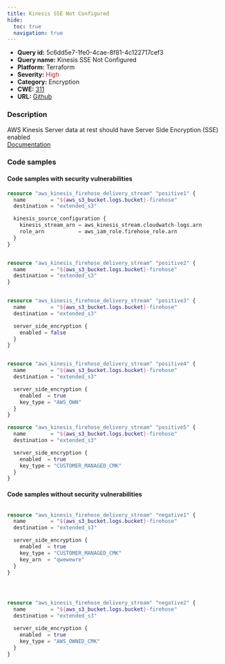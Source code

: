 ```yaml
---
title: Kinesis SSE Not Configured
hide:
  toc: true
  navigation: true
---
```


<style>
  .highlight .hll {
    background-color: #ff171742;
  }
  .md-content {
    max-width: 1100px;
    margin: 0 auto;
  }
</style>

-   **Query id:** 5c6dd5e7-1fe0-4cae-8f81-4c122717cef3
-   **Query name:** Kinesis SSE Not Configured
-   **Platform:** Terraform
-   **Severity:** <span style="color:#bb2124">High</span>
-   **Category:** Encryption
-   **CWE:** <a href="https://cwe.mitre.org/data/definitions/311.html" onclick="newWindowOpenerSafe(event, 'https://cwe.mitre.org/data/definitions/311.html')">311</a>
-   **URL:** [Github](https://github.com/Checkmarx/kics/tree/master/assets/queries/terraform/aws/kinesis_sse_not_configured)

### Description
AWS Kinesis Server data at rest should have Server Side Encryption (SSE) enabled<br>
[Documentation](https://registry.terraform.io/providers/hashicorp/aws/latest/docs/resources/kinesis_firehose_delivery_stream#server_side_encryption)

### Code samples
#### Code samples with security vulnerabilities
```tf title="Positive test num. 1 - tf file" hl_lines="34 12 42 23"
resource "aws_kinesis_firehose_delivery_stream" "positive1" {
  name        = "${aws_s3_bucket.logs.bucket}-firehose"
  destination = "extended_s3"

  kinesis_source_configuration {
    kinesis_stream_arn = aws_kinesis_stream.cloudwatch-logs.arn
    role_arn           = aws_iam_role.firehose_role.arn
  }
}


resource "aws_kinesis_firehose_delivery_stream" "positive2" {
  name        = "${aws_s3_bucket.logs.bucket}-firehose"
  destination = "extended_s3"
}


resource "aws_kinesis_firehose_delivery_stream" "positive3" {
  name        = "${aws_s3_bucket.logs.bucket}-firehose"
  destination = "extended_s3"

  server_side_encryption {
    enabled = false
  }
}


resource "aws_kinesis_firehose_delivery_stream" "positive4" {
  name        = "${aws_s3_bucket.logs.bucket}-firehose"
  destination = "extended_s3"

  server_side_encryption {
    enabled  = true
    key_type = "AWS_OWN"
  }
}

resource "aws_kinesis_firehose_delivery_stream" "positive5" {
  name        = "${aws_s3_bucket.logs.bucket}-firehose"
  destination = "extended_s3"

  server_side_encryption {
    enabled  = true
    key_type = "CUSTOMER_MANAGED_CMK"
  }
}

```


#### Code samples without security vulnerabilities
```tf title="Negative test num. 1 - tf file"

resource "aws_kinesis_firehose_delivery_stream" "negative1" {
  name        = "${aws_s3_bucket.logs.bucket}-firehose"
  destination = "extended_s3"

  server_side_encryption {
    enabled  = true
    key_type = "CUSTOMER_MANAGED_CMK"
    key_arn  = "qwewewre"
  }
}




resource "aws_kinesis_firehose_delivery_stream" "negative2" {
  name        = "${aws_s3_bucket.logs.bucket}-firehose"
  destination = "extended_s3"

  server_side_encryption {
    enabled  = true
    key_type = "AWS_OWNED_CMK"
  }
}


```
